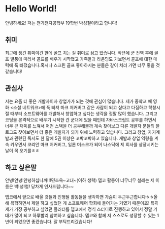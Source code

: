 # Hello World!
안녕하세요! 저는 전기전자공학부 19학번 박성철이라고 합니다!

## 취미
최근에 생긴 취미이긴 한데 골프 치는 걸 취미로 삼고 있습니다. 작년에 군 전역 후에 골프 열풍에 따라서 골프를 배우기 시작했고 가족들과 라운딩도 가보면서 골프에 대한 매력에 푹 빠졌습니다.혹시나 스크린 골프 좋아하시는 분들은 같이 치러 가면 너무 좋을 것 같습니다!

## 관심사
저는 요즘 더 좋은 개발자이자 창업가가 되는 것에 관심이 많습니다. 제가 중학교 때 영화 <소셜 네트워크>에 푹 빠져 마크 저커버그 같은 사람이 되고 싶다고 다짐하고 학창시절 때부터 소프트웨어를 개발해서 창업하고 싶다는 생각을 정말 많이 했습니다. 그리고 코딩을 본격적으로 배우기 시작한 건 군대에 있을 때인데 자바스크립트 공부를 하면서 너무 큰 재미를 느껴서 어떤 스택을 더 공부해볼까 계속 찾아보고 다른 개발자 분들의 블로그도 찾아보면서 더 좋은 개발자가 되기 위해 노력하고 있습니다. 그리고 창업, 자기계발과 관련된 독서도 한 달에 5권 이상은 꼬박꼬박하고 있습니다. 개발과 창업 역량을 계속 키우면서 코리안 마크 저커버그, 일론 머스크가 되어 나스닥에 제 회사를 상장시키는 날이 꼭 오기를ㅎㅎ

## 하고 싶은말
안녕!안녕!안녕하십니까!!!민조옥~고대~(이하 생략) 뎁코 활동이 너무너무 설레는 제 이름은 박!성!철! 당차게 인사드립니다~~ 

뎁코에서 앞으로 배울 것들과 진행될 활동들을 생각하면 가슴이 두근두근합니다ㅎㅎ올해 복학하면서 제일 하고 싶었던 게 소프트웨어 학회에 들어가는 거였기 때문이죠! 특히 제가 가장 공부하고 싶었던 플러터를 뎁코에서 정식 스터디로 진행하고 있어서 정말 기대가 많이 되고 하루빨리 참여하고 싶습니다. 뎁코와 함께 저 스스로도 성장할 수 있는 1년이 되었으면 좋겠습니다. 잘 부탁드리겠습니다!

